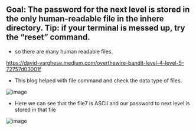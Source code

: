## Goal: The password for the next level is stored in the only human-readable file in the inhere directory. Tip: if your terminal is messed up, try the “reset” command.
- so there are many human readable files.

https://david-varghese.medium.com/overthewire-bandit-level-4-level-5-72757d03001f
- This blog helped with file command and check the data type of files.

![image](https://github.com/user-attachments/assets/4c363e16-9e8b-4f7e-a310-1ef7deba3ae4)

- Here we can see that the file7 is ASCII and our password to next level is stored in that file

![image](https://github.com/user-attachments/assets/462ecd6d-de24-4e7f-b8f0-169d3d0b975d)




